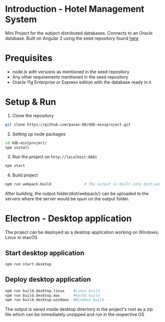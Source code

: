 # Introduction - Hotel Management System
Mini Project for the subject distributed databases. Connects to an Oracle database. Built on Angular 2 using the seed repository found [here](https://github.com/mgechev/angular-seed)

# Prequisites
 - node.js with versions as mentioned in the seed repository
 - Any other requirements mentioned in the seed repository
 - Oracle 11g Enterprise or Express edition with the database ready in it

# Setup & Run
1. Clone the repository
```bash
git clone https://github.com/pavan-08/ddb-miniproject.git
```
2. Setting up node packages
```bash
cd ddb-miniproject/
npm install
```
3. Run the project on `http://localhost:8081`
```bash
npm start
```
4. Build project
```bash
npm run webpack.build               # The output is built into dist/webpack/
```
After building, the output folder(dist/webpack/) can be uploaded to the servers where the server would be spun on the output folder.

# Electron - Desktop application
The project can be deployed as a desktop application working on Windows, Linux or macOS

## Start desktop application
```bash
npm run start.desktop
```

## Deploy desktop application
```bash
npm run build.desktop.linux    #Linux build
npm run build.desktop.mac      #macOS build
npm run build.desktop.windows  #Windows build
```
The output is saved inside desktop directory in the project's root as a zip file which can be immediately unzipped and run in the respective OS
